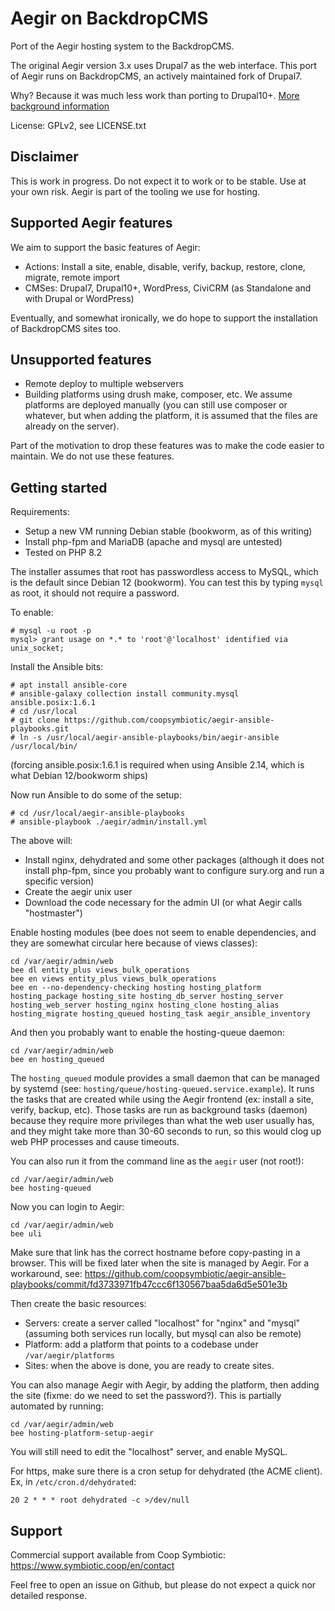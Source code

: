# Aegir on BackdropCMS

Port of the Aegir hosting system to the BackdropCMS.

The original Aegir version 3.x uses Drupal7 as the web interface. This port of
Aegir runs on BackdropCMS, an actively maintained fork of Drupal7.

Why? Because it was much less work than porting to Drupal10+.
[More background information](https://www.bidon.ca/random/2024-10-02-aegir-drupal10-backdrop/)

License: GPLv2, see LICENSE.txt

## Disclaimer

This is work in progress. Do not expect it to work or to be stable.
Use at your own risk. Aegir is part of the tooling we use for hosting.

## Supported Aegir features

We aim to support the basic features of Aegir:

* Actions: Install a site, enable, disable, verify, backup, restore, clone, migrate, remote import
* CMSes: Drupal7, Drupal10+, WordPress, CiviCRM (as Standalone and with Drupal or WordPress)

Eventually, and somewhat ironically, we do hope to support the installation of
BackdropCMS sites too.

## Unsupported features

* Remote deploy to multiple webservers
* Building platforms using drush make, composer, etc. We assume platforms are deployed manually (you can still use composer or whatever, but when adding the platform, it is assumed that the files are already on the server).

Part of the motivation to drop these features was to make the code easier to maintain. We do not use these features.

## Getting started

Requirements:

* Setup a new VM running Debian stable (bookworm, as of this writing)
* Install php-fpm and MariaDB (apache and mysql are untested)
* Tested on PHP 8.2

The installer assumes that root has passwordless access to MySQL, which is the default since Debian 12 (bookworm). You can test this by typing `mysql` as root, it should not require a password.

To enable:

```
# mysql -u root -p
mysql> grant usage on *.* to 'root'@'localhost' identified via unix_socket;
```

Install the Ansible bits:

```
# apt install ansible-core
# ansible-galaxy collection install community.mysql ansible.posix:1.6.1
# cd /usr/local
# git clone https://github.com/coopsymbiotic/aegir-ansible-playbooks.git
# ln -s /usr/local/aegir-ansible-playbooks/bin/aegir-ansible /usr/local/bin/
```

(forcing ansible.posix:1.6.1 is required when using Ansible 2.14, which is what Debian 12/bookworm ships)

Now run Ansible to do some of the setup:

```
# cd /usr/local/aegir-ansible-playbooks
# ansible-playbook ./aegir/admin/install.yml
```

The above will:

- Install nginx, dehydrated and some other packages (although it does not install php-fpm, since you probably want to configure sury.org and run a specific version)
- Create the aegir unix user
- Download the code necessary for the admin UI (or what Aegir calls "hostmaster")

Enable hosting modules (bee does not seem to enable dependencies, and they are somewhat circular here because of views classes):

```
cd /var/aegir/admin/web
bee dl entity_plus views_bulk_operations
bee en views entity_plus views_bulk_operations
bee en --no-dependency-checking hosting hosting_platform hosting_package hosting_site hosting_db_server hosting_server hosting_web_server hosting_nginx hosting_clone hosting_alias hosting_migrate hosting_queued hosting_task aegir_ansible_inventory
```

And then you probably want to enable the hosting-queue daemon:

```
cd /var/aegir/admin/web
bee en hosting_queued
```

The `hosting_queued` module provides a small daemon that can be managed by systemd (see: `hosting/queue/hosting-queued.service.example`). It runs the tasks that are created while using the Aegir frontend (ex: install a site, verify, backup, etc). Those tasks are run as background tasks (daemon) because they require more privileges than what the web user usually has, and they might take more than 30-60 seconds to run, so this would clog up web PHP processes and cause timeouts.

You can also run it from the command line as the `aegir` user (not root!):

```
cd /var/aegir/admin/web
bee hosting-queued
```

Now you can login to Aegir:


```
cd /var/aegir/admin/web
bee uli
```

Make sure that link has the correct hostname before copy-pasting in a browser. This will be fixed later when the site is managed by Aegir. For a workaround, see: https://github.com/coopsymbiotic/aegir-ansible-playbooks/commit/fd3733971fb47ccc6f130567baa5da6d5e501e3b

Then create the basic resources:

- Servers: create a server called "localhost" for "nginx" and "mysql" (assuming both services run locally, but mysql can also be remote)
- Platform: add a platform that points to a codebase under `/var/aegir/platforms`
- Sites: when the above is done, you are ready to create sites.

You can also manage Aegir with Aegir, by adding the platform, then adding the site (fixme: do we need to set the password?). This is partially automated by running:

```
cd /var/aegir/admin/web
bee hosting-platform-setup-aegir
```

You will still need to edit the "localhost" server, and enable MySQL.

For https, make sure there is a cron setup for dehydrated (the ACME client). Ex, in `/etc/cron.d/dehydrated`:

```
20 2 * * * root dehydrated -c >/dev/null
```

## Support

Commercial support available from Coop Symbiotic: https://www.symbiotic.coop/en/contact

Feel free to open an issue on Github, but please do not expect a quick nor detailed response.
